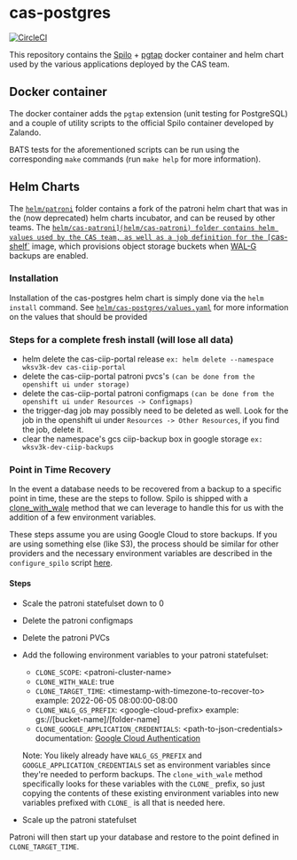 # cas-postgres

[![CircleCI](https://circleci.com/gh/bcgov/cas-postgres.svg?style=svg)](https://circleci.com/gh/bcgov/cas-postgres)

This repository contains the [Spilo](https://github.com/zalando/spilo/) + [pgtap](https://pgtap.org/) docker container and helm chart used by the various applications deployed by the CAS team.

## Docker container

The docker container adds the `pgtap` extension (unit testing for PostgreSQL) and a couple of utility scripts to the official Spilo container developed by Zalando.

BATS tests for the aforementioned scripts can be run using the corresponding `make` commands (run `make help` for more information).

## Helm Charts

The [`helm/patroni`](helm/patroni) folder contains a fork of the patroni helm chart that was in the (now deprecated) helm charts incubator, and can be reused by other teams.
The [`helm/cas-patroni](helm/cas-patroni) folder contains helm values used by the CAS team, as well as a job definition for the [`cas-shelf`](https://github.com/bcgov/cas-shelf/) image, which provisions object storage buckets when [WAL-G](https://github.com/wal-g/wal-g) backups are enabled.

### Installation

Installation of the cas-postgres helm chart is simply done via the `helm install` command. See [`helm/cas-postgres/values.yaml`](helm/cas-postgres/values.yaml) for more information on the values that should be provided

### Steps for a complete fresh install (will lose all data)

- helm delete the cas-ciip-portal release `ex: helm delete --namespace wksv3k-dev cas-ciip-portal`
- delete the cas-ciip-portal patroni pvcs's `(can be done from the openshift ui under storage)`
- delete the cas-ciip-portal patroni configmaps `(can be done from the openshift ui under Resources -> Configmaps)`
- the trigger-dag job may possibly need to be deleted as well. Look for the job in the openshift ui under `Resources -> Other Resources`, if you find the job, delete it.
- clear the namespace's gcs ciip-backup box in google storage `ex: wksv3k-dev-ciip-backups`


### Point in Time Recovery

In the event a database needs to be recovered from a backup to a specific point in time, these are the steps to follow. Spilo is shipped with a [clone_with_wale](https://github.com/zalando/spilo/blob/30977cc4bb041dcf2d461d39e109eef4d377272f/postgres-appliance/scripts/configure_spilo.py#L227) method that we can leverage to handle this for us with the addition of a few environment variables.

These steps assume you are using Google Cloud to store backups. If you are using something else (like S3), the process should be similar for other providers and the necessary environment variables are described in the `configure_spilo` script [here](https://github.com/zalando/spilo/blob/30977cc4bb041dcf2d461d39e109eef4d377272f/postgres-appliance/scripts/configure_spilo.py#L753).

#### Steps

- Scale the patroni statefulset down to 0
- Delete the patroni configmaps
- Delete the patroni PVCs
- Add the following environment variables to your patroni statefulset:
  - `CLONE_SCOPE`: \<patroni-cluster-name\>
  - `CLONE_WITH_WALE`: true
  - `CLONE_TARGET_TIME`: \<timestamp-with-timezone-to-recover-to\> example: 2022-06-05 08:00:00-08:00
  - `CLONE_WALG_GS_PREFIX`: \<google-cloud-prefix\> example: gs://[bucket-name]/[folder-name]
  - `CLONE_GOOGLE_APPLICATION_CREDENTIALS`: \<path-to-json-credentials\> documentation: [Google Cloud Authentication](https://cloud.google.com/docs/authentication/production#passing_variable)

  Note: You likely already have `WALG_GS_PREFIX` and `GOOGLE_APPLICATION_CREDENTIALS` set as environment variables since they're needed to perform backups. The `clone_with_wale` method specifically looks for these variables with the `CLONE_` prefix, so just copying the contents of these existing environment variables into new variables prefixed with `CLONE_` is all that is needed here.
- Scale up the patroni statefulset

Patroni will then start up your database and restore to the point defined in `CLONE_TARGET_TIME`.
